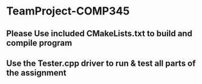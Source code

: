 # TeamProject-COMP345

## Please Use included CMakeLists.txt to build and compile program

## Use the Tester.cpp driver to run & test all parts of the assignment
